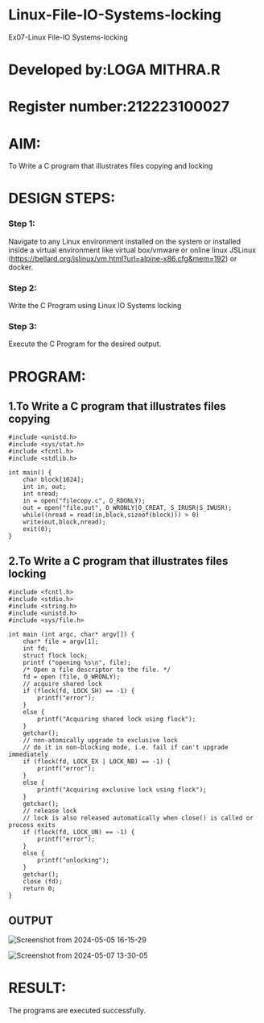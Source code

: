 # Linux-File-IO-Systems-locking
Ex07-Linux File-IO Systems-locking
# Developed by:LOGA MITHRA.R
# Register number:212223100027
# AIM:
To Write a C program that illustrates files copying and locking
# DESIGN STEPS:
### Step 1:
Navigate to any Linux environment installed on the system or installed inside a virtual environment like virtual box/vmware or online linux JSLinux (https://bellard.org/jslinux/vm.html?url=alpine-x86.cfg&mem=192) or docker.
### Step 2:
Write the C Program using Linux IO Systems locking
### Step 3:
Execute the C Program for the desired output. 
# PROGRAM:
## 1.To Write a C program that illustrates files copying 
```
#include <unistd.h>
#include <sys/stat.h>
#include <fcntl.h>
#include <stdlib.h>

int main() {
    char block[1024];
    int in, out;
    int nread;
    in = open("filecopy.c", O_RDONLY);
    out = open("file.out", O_WRONLY|O_CREAT, S_IRUSR|S_IWUSR);
    while((nread = read(in,block,sizeof(block))) > 0)
    write(out,block,nread);
    exit(0);
}
```
## 2.To Write a C program that illustrates files locking
```
#include <fcntl.h>
#include <stdio.h>
#include <string.h>
#include <unistd.h>
#include <sys/file.h>

int main (int argc, char* argv[]) { 
    char* file = argv[1];
    int fd;
    struct flock lock;
    printf ("opening %s\n", file);
    /* Open a file descriptor to the file. */
    fd = open (file, O_WRONLY);
    // acquire shared lock
    if (flock(fd, LOCK_SH) == -1) {
        printf("error");
    }
    else {
        printf("Acquiring shared lock using flock");
    }
    getchar();
    // non-atomically upgrade to exclusive lock
    // do it in non-blocking mode, i.e. fail if can't upgrade immediately
    if (flock(fd, LOCK_EX | LOCK_NB) == -1) {
        printf("error");
    }
    else {
        printf("Acquiring exclusive lock using flock");
    }
    getchar();
    // release lock
    // lock is also released automatically when close() is called or process exits
    if (flock(fd, LOCK_UN) == -1) {
        printf("error");
    }
    else {
        printf("unlocking");
    }
    getchar();
    close (fd);
    return 0;
}
```
## OUTPUT

![Screenshot from 2024-05-05 16-15-29](https://github.com/mithra916/Linux-File-IO-Systems-locking/assets/149986612/e78114aa-0dc4-4f2c-a33f-d8dda9e7edfe)

![Screenshot from 2024-05-07 13-30-05](https://github.com/mithra916/Linux-File-IO-Systems-locking/assets/149986612/545a1292-33cd-40a1-a63b-4a153658a705)

# RESULT:
The programs are executed successfully.
